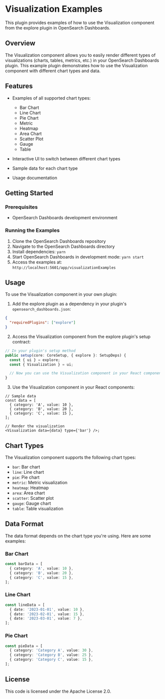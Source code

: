 # Visualization Examples

This plugin provides examples of how to use the Visualization component from the explore plugin in OpenSearch Dashboards.

## Overview

The Visualization component allows you to easily render different types of visualizations (charts, tables, metrics, etc.) in your OpenSearch Dashboards plugin. This example plugin demonstrates how to use the Visualization component with different chart types and data.

## Features

- Examples of all supported chart types:

  - Bar Chart
  - Line Chart
  - Pie Chart
  - Metric
  - Heatmap
  - Area Chart
  - Scatter Plot
  - Gauge
  - Table

- Interactive UI to switch between different chart types
- Sample data for each chart type
- Usage documentation

## Getting Started

### Prerequisites

- OpenSearch Dashboards development environment

### Running the Examples

1. Clone the OpenSearch Dashboards repository
2. Navigate to the OpenSearch Dashboards directory
3. Install dependencies: `yarn`
4. Start OpenSearch Dashboards in development mode: `yarn start`
5. Access the examples at: `http://localhost:5601/app/visualizationExamples`

## Usage

To use the Visualization component in your own plugin:

1. Add the explore plugin as a dependency in your plugin's `opensearch_dashboards.json`:

```json
{
  "requiredPlugins": ["explore"]
}
```

2. Access the Visualization component from the explore plugin's setup contract:

```typescript
// In your plugin's setup method
public setup(core: CoreSetup, { explore }: SetupDeps) {
  const { ui } = explore;
  const { Visualization } = ui;

  // Now you can use the Visualization component in your React components
}
```

3. Use the Visualization component in your React components:

```tsx
// Sample data
const data = [
  { category: 'A', value: 10 },
  { category: 'B', value: 20 },
  { category: 'C', value: 15 },
];

// Render the visualization
<Visualization data={data} type={'bar'} />;
```

## Chart Types

The Visualization component supports the following chart types:

- `bar`: Bar chart
- `line`: Line chart
- `pie`: Pie chart
- `metric`: Metric visualization
- `heatmap`: Heatmap
- `area`: Area chart
- `scatter`: Scatter plot
- `gauge`: Gauge chart
- `table`: Table visualization

## Data Format

The data format depends on the chart type you're using. Here are some examples:

### Bar Chart

```typescript
const barData = [
  { category: 'A', value: 10 },
  { category: 'B', value: 20 },
  { category: 'C', value: 15 },
];
```

### Line Chart

```typescript
const lineData = [
  { date: '2023-01-01', value: 10 },
  { date: '2023-02-01', value: 15 },
  { date: '2023-03-01', value: 7 },
];
```

### Pie Chart

```typescript
const pieData = [
  { category: 'Category A', value: 30 },
  { category: 'Category B', value: 25 },
  { category: 'Category C', value: 15 },
];
```

## License

This code is licensed under the Apache License 2.0.

